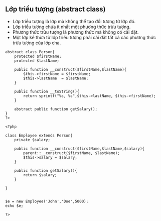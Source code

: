 ## Lớp triều tượng (abstract class)

- Lớp triều tượng là lớp mà không thể tạo đối tượng từ lớp đó.
- Lớp triều tượng chứa ít nhất một phương thức trừu tượng.
- Phương thức trừu tượng là phương thức mà không có cài đặt.
- Một lớp kế thừa từ lớp triều tượng phải cài đặt tất cả các phương thức trừu tượng của lớp cha.

```<?php
abstract class Person{
    protected $firstName;
    protected $lastName;

    public function __construct($firstName,$lastName){
        $this->firstName = $firstName;
        $this->lastName  = $lastName;
    }

    public function __toString(){
        return sprintf("%s, %s",$this->lastName, $this->firstName);
    }

    abstract public function getSalary();
} 
?>

```

```     
<?php
 
class Employee extends Person{
	private $salary;
 
	public function __construct($firstName,$lastName,$salary){
		parent::__construct($firstName, $lastName);
		$this->salary = $salary;
	}
 
	public function getSalary(){
		return $salary;
	}
 
}

 
$e = new Employee('John','Doe',5000);
echo $e;

?>
```